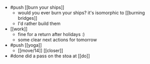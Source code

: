 - #push [[burn your ships]]
	- would you ever burn your ships? it's isomorphic to [[burning bridges]]
	- I'd rather build them
- [[work]]
	- fine for a return after holidays :)
	- some clear next actions for tomorrow
- #push [[yoga]]
	- [[move/14]] [[closer]]
- #done did a pass on the stoa at [[do]]